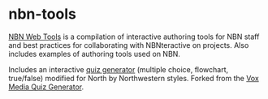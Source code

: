 nbn-tools
====================
[NBN Web Tools](http://nbnwebtools.herokuapp.com) is a compilation of interactive authoring tools for NBN staff and best practices for collaborating with NBNteractive on projects. Also includes examples of authoring tools used on NBN.

Includes an interactive [quiz generator](http://nbnwebtools.herokuapp.com/quiz) (multiple choice, flowchart, true/false) modified for North by Northwestern styles. Forked from the [Vox Media Quiz Generator](http://quiz-generator.voxmedia.com).